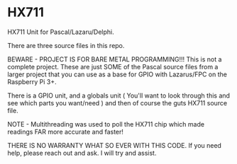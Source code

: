 # HX711
HX711 Unit for Pascal/Lazaru/Delphi.

There are three source files in this repo.

BEWARE - PROJECT IS FOR BARE METAL PROGRAMMING!!! 
This is not a complete project. These are just SOME of the Pascal source files from a larger project that you can use as a base for GPIO
with Lazarus/FPC on the Raspberry Pi 3+.

There is a GPIO unit, and a globals unit ( You'll want to look through this and see which parts you want/need ) and then of course
the guts HX711 source file.

NOTE - Multithreading was used to poll the HX711 chip which made readings FAR more accurate and faster!

THERE IS NO WARRANTY WHAT SO EVER WITH THIS CODE. If you need help, please reach out and ask. I will try and assist.
